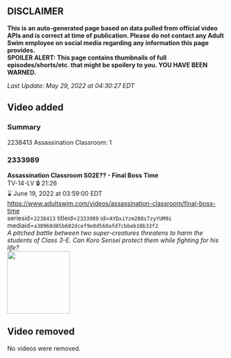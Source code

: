 ## DISCLAIMER
**This is an auto-generated page based on data pulled from official video APIs and is correct at time of publication. Please do not contact any Adult Swim employee on social media regarding any information this page provides.**  
**SPOILER ALERT: This page contains thumbnails of full episodes/shorts/etc. that might be spoilery to you. YOU HAVE BEEN WARNED.**  

_Last Update: May 29, 2022 at 04:30:27 EDT_
## Video added
### Summary
2238413 Assassination Classroom: 1  
### 2333989
**Assassination Classroom S02E?? - Final Boss Time**  
TV-14-LV 🔒 21:26  
⌛ June 19, 2022 at 03:59:00 EDT  
https://www.adultswim.com/videos/assassination-classroom/final-boss-time  
seriesid=`2238413` titleid=`2333989` id=`AYDxiYzm208s7zyYUM9i` mediaid=`a38960d85b602dcef9e0d560afd7cbbeb10b33f2`  
_A pitched battle between two super-creatures threatens to harm the students of Class 3-E. Can Koro Sensei protect them while fighting for his life?_  
<a href="https://media.cdn.adultswim.com/uploads/20220525/thumbnails/2_225251146177-AssassinationClassroom_45_FinalBossTime.png"><img src="https://media.cdn.adultswim.com/uploads/20220525/thumbnails/2_225251146177-AssassinationClassroom_45_FinalBossTime.png" height="144px" /></a>
## Video removed
No videos were removed.  

